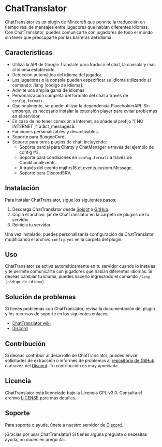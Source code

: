# ChatTranslator

ChatTranslator es un plugin de Minecraft que permite la traducción en tiempo real de mensajes entre jugadores que hablan diferentes idiomas. Con ChatTranslator, puedes comunicarte con jugadores de todo el mundo sin tener que preocuparte por las barreras del idioma.

## Características

- Utiliza la API de Google Translate para traducir el chat, la consola y más al idioma establecido.
- Detección automática del idioma del jugador.
- Los jugadores o la consola pueden especificar su idioma utilizando el comando: /lang [código de idioma].
- Admite una amplia gama de idiomas.
- Personalización completa del formato del chat a través de `config.formats`.
- Opcionalmente, se puede utilizar la dependencia PlaceholderAPI. Sin embargo, es necesario instalar la extensión player para evitar problemas en el servidor.
- En caso de no tener conexión a Internet, se añade el prefijo "[ NO INTERNET ]" a \$ct_messages\$.
- Funciones personalizables y desactivables.
- Soporte para BungeeCord.
- Soporte para otros plugins de chat, incluyendo:
  - Soporte parcial para Chatty y ChatManager a través del ejemplo de config #3.
  - Soporte para condiciones en `config.formats` a través de ConditionalEvents.
  - A través del evento majhrs16.ct.events.custom.Message.
  - Soporte para DiscordSRV.

## Instalación

Para instalar ChatTranslator, sigue los siguientes pasos:

1. Descarga ChatTranslator desde [Spigot](https://www.spigotmc.org/resources/chattranslator.106604/) o [GitHub](https://github.com/CreativeMD/ChatTranslator/releases).
2. Copia el archivo .jar de ChatTranslator en la carpeta de plugins de tu servidor.
3. Reinicia tu servidor.

Una vez instalado, puedes personalizar la configuración de ChatTranslator modificando el archivo `config.yml` en la carpeta del plugin.

## Uso

ChatTranslator se activa automáticamente en tu servidor cuando lo instalas y te permite comunicarte con jugadores que hablan diferentes idiomas. Si deseas cambiar tu idioma, puedes hacerlo ingresando el comando `/lang [código de idioma]`.

## Solución de problemas

Si tienes problemas con ChatTranslator, revisa la documentación del plugin y los recursos de soporte en los siguientes enlaces:

- [ChatTranslator wiki](https://github.com/Majhrs16/ChatTranslator/wiki)
- [Discord](https://discord.gg/kZxHnSVPTg)

## Contribución

Si deseas contribuir al desarrollo de ChatTranslator, puedes enviar solicitudes de extracción o informes de problemas al [repositorio de GitHub](https://github.com/Majhrs16/ChatTranslator) o atravez del [Discord](https://discord.gg/kZxHnSVPTg). Tu contribución es muy apreciada.

## Licencia

ChatTranslator está licenciado bajo la Licencia GPL v3.0. Consulta el archivo [LICENSE](LICENSE) para más detalles.

## Soporte

Para soporte o ayuda, únete a nuestro servidor de [Discord](https://discord.gg/kZxHnSVPTg).

¡Gracias por usar ChatTranslator! Si tienes alguna pregunta o necesitas ayuda, no dudes en preguntar.